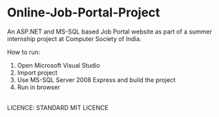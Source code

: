 # Online-Job-Portal-Project
An ASP.NET and MS-SQL based Job Portal website as part of a summer internship project at Computer Society of India.


How to run:<br>
1. Open Microsoft Visual Studio<br>
2. Import project<br>
3. Use MS-SQL Server 2008 Express and build the project<br>
4. Run in browser<br><br>


LICENCE: STANDARD MIT LICENCE
